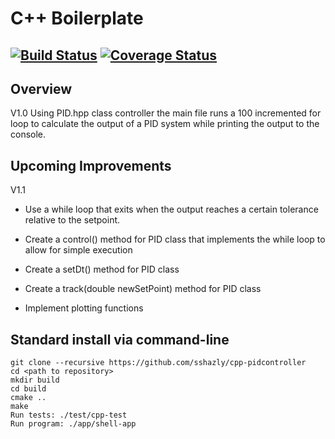 # C++ Boilerplate
[![Build Status](https://travis-ci.org/sshazly/cpp-pidcontroller.svg?branch=master)](https://travis-ci.org/dpiet/cpp-boilerplate)
[![Coverage Status](https://coveralls.io/repos/github/sshazly/cpp-pidcontroller/badge.svg?branch=master)](https://coveralls.io/github/sshazly/cpp-pidcontroller?branch=master)
---

## Overview

V1.0
Using PID.hpp class controller the main file runs a 100 incremented for loop to calculate the output of a PID system while printing the output to the console.

## Upcoming Improvements

V1.1
- Use a while loop that exits when the output reaches a certain tolerance relative to the setpoint.

- Create a control() method for PID class that implements the while loop to allow for simple execution

- Create a setDt() method for PID class

- Create a track(double newSetPoint) method for PID class

- Implement plotting functions


## Standard install via command-line
```
git clone --recursive https://github.com/sshazly/cpp-pidcontroller
cd <path to repository>
mkdir build
cd build
cmake ..
make
Run tests: ./test/cpp-test
Run program: ./app/shell-app
```
